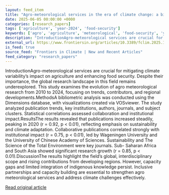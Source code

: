 ```yaml
---
layout: feed_item
title: "Agro-meteorological services in the era of climate change: a bibliometric review of research trends, knowledge gaps, and global collaboration"
date: 2025-06-05 00:00:00 +0000
categories: [research_papers]
tags: ['agriculture', 'year-2024', 'food-security']
keywords: ['agro', 'agriculture', 'meteorological', 'food-security', 'year-2024', 'services']
description: "IntroductionAgro-meteorological services are crucial for mitigating climate variability’s impact on agriculture and enhancing food security"
external_url: https://www.frontiersin.org/articles/10.3389/fclim.2025.1576058
is_feed: true
source_feed: "Frontiers in Climate | New and Recent Articles"
feed_category: "research_papers"
---
```


IntroductionAgro-meteorological services are crucial for mitigating climate variability’s impact on agriculture and enhancing food security. Despite their importance, the global research landscape in this field remains underexplored. This study examines the evolution of agro meteorological research from 2010 to 2024, focusing on trends, contributors, and regional developments.MethodsA bibliometric analysis was conducted using the Dimensions database, with visualizations created via VOSviewer. The study analyzed publication trends, key institutions, authors, journals, and subject clusters. Statistical correlations assessed collaboration and institutional impact.ResultsThe results revealed that publications increased steadily, peaking in 2020 (r = 0.92, p < 0.01), reflecting emphasis on sustainability and climate adaptation. Collaborative publications correlated strongly with institutional impact (r = 0.75, p < 0.01), led by Wageningen University and the University of Chinese Academy of Sciences. Sustainability and The Science of the Total Environment were key journals. Sub- Saharan Africa and South Asia showed significant research growth (r = 0.85, p < 0.01).DiscussionThe results highlight the field’s global, interdisciplinary scope and rising contributions from developing regions. However, capacity gaps and limited integration of indigenous knowledge persist. Inclusive partnerships and capacity building are essential to strengthen agro meteorological services and address climate challenges effectively.

[Read original article](https://www.frontiersin.org/articles/10.3389/fclim.2025.1576058)

